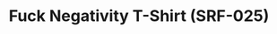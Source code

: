 ---
ee_id: '4299'
site: '1'
type: '2'
long_id: 2015-157 Fuck Negativity T-Shirt (SRF-025)
url: 2015-157-fuck-negativity-t-shirt-srf-025
title: Fuck Negativity T-Shirt (SRF-025)
year: '2015'
medium: Tee
commission:
add_credit:
dims:
pitch:
ps:
live_url:
related: "[4277] [2014-088-going-negative-lakes] 2014-088 Going Negative / Lakes"
youtube:
imgs: Fuck-Negativity-T-Shirt-SRF-025-2015-157-full-database-ih.jpg
subheading:
year2: '2015'
download:
add_credits:
related_code:
layout: things-i-made
---